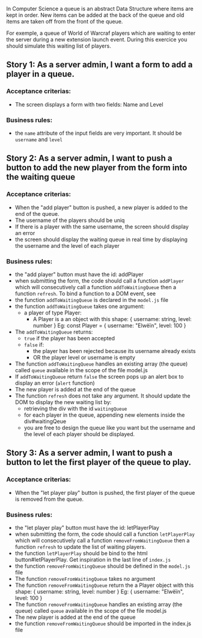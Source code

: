 In Computer Science a queue is an abstract Data Structure
where items are kept in order.
New items can be added at the back of the queue and
old items are taken off from the front of the queue.

For exemple, a queue of World of Warcraf players which are waiting to enter the server during a new extension launch event.
During this exercice you should simulate this waiting list of players.

## Story 1: As a server admin, I want a form to add a player in a queue.

### Acceptance criterias:

- The screen displays a form with two fields: Name and Level

### Business rules:

- the `name` attribute of the input fields are very important. It should be `username` and `level`

## Story 2: As a server admin, I want to push a button to add the new player from the form into the waiting queue

### Acceptance criterias:

- When the "add player" button is pushed, a new player is added to the end of the queue.
- The username of the players should be uniq
- If there is a player with the same username, the screen should display an error
- the screen should display the waiting queue in real time by displaying
  the username and the level of each player

### Business rules:

- the "add player" button must have the id: addPlayer
- when submitting the form, the code should call a function `addPlayer` which will consecutively call a function `addToWaitingQueue` then a function `refresh`. To bind a function to a DOM event, see
- the function `addToWaitingQueue` is declared in the `model.js` file
- the function `addToWaitingQueue` takes one argument:
  - a player of type Player:
    - A Player is a an object with this shape: { username: string, level: number } Eg: const Player = { username: "Elwëïn", level: 100 }
- The `addToWaitingQueue` returns:
  - `true` if the player has been accepted
  - `false` if:
    - the player has been rejected because its username already exists
    - OR the player level or username is empty
- The function `addToWaitingQueue` handles an existing array (the queue) called `queue` available in the scope of the file model.js
- If `addToWaitingQueue` return `false` the screen pops up an alert box to display an error (`alert` function)
- The new player is added at the end of the queue
- The function `refresh` does not take any argument. It should update the DOM to display the new waiting list by:
  - retrieving the div with the id `waitingQueue`
  - for each player in the queue, appending new elements inside the div#waitingQeue
  - you are free to design the queue like you want but the username and the level of each player should be displayed.

## Story 3: As a server admin, I want to push a button to let the first player of the queue to play.

### Acceptance criterias:

- When the "let player play" button is pushed, the first player of the queue is removed from the queue.

### Business rules:

- the "let player play" button must have the id: letPlayerPlay
- when submitting the form, the code should call a function `letPlayerPlay` which will consecutively call a function `removeFromWaitingQueue` then a function `refresh` to update the list of waiting players.
- the function `letPlayerPlay` should be bind to the html button#letPlayerPlay. Get inspiration in the last line of `index.js`
- the function `removeFromWaitingQueue` should be defined in the `model.js` file
- The function `removeFromWaitingQueue` takes no argument
- The function `removeFromWaitingQueue` return the a Player object with this shape: { username: string, level: number } Eg: { username: "Elwëïn", level: 100 }
- The function `removeFromWaitingQueue` handles an existing array (the queue) called `queue` available in the scope of the file model.js
- The new player is added at the end of the queue
- the function `removeFromWaitingQueue` should be imported in the index.js file
